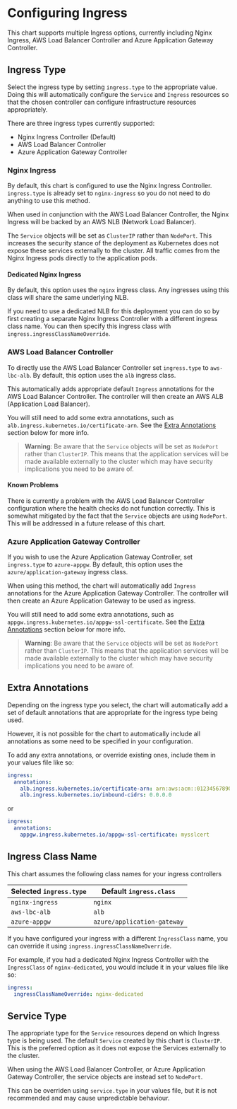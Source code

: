 # Configuring Ingress
This chart supports multiple Ingress options, currently including Nginx Ingress, AWS Load Balancer
Controller and Azure Application Gateway Controller.

## Ingress Type
Select the ingress type by setting `ingress.type` to the appropriate value. Doing this will automatically configure the `Service` and `Ingress` resources so that the chosen controller can configure infrastructure resources appropriately.

There are three ingress types currently supported:

* Nginx Ingress Controller (Default)
* AWS Load Balancer Controller
* Azure Application Gateway Controller

### Nginx Ingress
By default, this chart is configured to use the Nginx Ingress Controller. `ingress.type` is already set to `nginx-ingress` so you do not need to do anything to use this method.

When used in conjunction with the AWS Load Balancer Controller, the Nginx Ingress will be backed by an AWS NLB (Network Load Balancer).

The `Service` objects will be set as `ClusterIP` rather than `NodePort`. This increases the security stance of the deployment as Kubernetes does not expose these services externally to the cluster. All traffic comes from the Nginx Ingress pods directly to the application pods.

#### Dedicated Nginx Ingress
By default, this option uses the `nginx` ingress class. Any ingresses using this class will share the same underlying NLB.

If you need to use a dedicated NLB for this deployment you can do so by first creating a separate Nginx Ingress Controller with a different ingress class name. You can then specify this ingress class with `ingress.ingressClassNameOverride`.

### AWS Load Balancer Controller
To directly use the AWS Load Balancer Controller set `ingress.type` to `aws-lbc-alb`. By default, this option uses the `alb` ingress class.

This automatically adds appropriate default `Ingress` annotations for the AWS Load Balancer Controller. The controller will then create an AWS ALB (Application Load Balancer).

You will still need to add some extra annotations, such as `alb.ingress.kubernetes.io/certificate-arn`. See the [Extra Annotations](#extra-annotations) section below for more info.

>**Warning**: Be aware that the `Service` objects will be set as `NodePort` rather than  `ClusterIP`. This means that the application services will be made available externally to the cluster which may have security implications you need to be aware of.

#### Known Problems
There is currently a problem with the AWS Load Balancer Controller configuration where the health checks do not function correctly. This is somewhat mitigated by the fact that the `Service` objects are using `NodePort`. This will be addressed in a future release of this chart.

### Azure Application Gateway Controller
If you wish to use the Azure Application Gateway Controller, set `ingress.type` to `azure-appgw`. By default, this option uses the `azure/application-gateway` ingress class.

When using this method, the chart will automatically add `Ingress` annotations for the Azure Application Gateway Controller. The controller will then create an Azure Application Gateway to be used as ingress.

You will still need to add some extra annotations, such as `appgw.ingress.kubernetes.io/appgw-ssl-certificate`. See the [Extra Annotations](#extra-annotations) section below for more info.

>**Warning**: Be aware that the `Service` objects will be set as `NodePort` rather than  `ClusterIP`. This means that the application services will be made available externally to the cluster which may have security implications you need to be aware of.

## Extra Annotations
Depending on the ingress type you select, the chart will automatically add a set of default annotations that are appropriate for the ingress type being used.

However, it is not possible for the chart to automatically include all annotations as some need to be specified in your configuration.

To add any extra annotations, or override existing ones, include them in your values file like so:

```yaml
ingress:
  annotations:
    alb.ingress.kubernetes.io/certificate-arn: arn:aws:acm::01234567890:certificate/abcdef
    alb.ingress.kubernetes.io/inbound-cidrs: 0.0.0.0
```

or
```yaml
ingress:
  annotations:
    appgw.ingress.kubernetes.io/appgw-ssl-certificate: mysslcert
```

## Ingress Class Name
This chart assumes the following class names for your ingress controllers

| Selected `ingress.type`  | Default `ingress.class`             |
| --------------- | --------------------------- |
| `nginx-ingress` | `nginx`                     |
| `aws-lbc-alb`   | `alb`                       |
| `azure-appgw`   | `azure/application-gateway` |

If you have configured your ingress with a different `IngressClass` name, you can override it using `ingress.ingressClassNameOverride`.

For example, if you had a dedicated Nginx Ingress Controller with the `IngressClass` of `nginx-dedicated`, you would include it in your values file like so:

```yaml
ingress:
  ingressClassNameOverride: nginx-dedicated
```

## Service Type
The appropriate type for the `Service` resources depend on which Ingress type is being used.
The default `Service` created by this chart is `ClusterIP`. This is the preferred option as it does not expose the Services externally to the cluster.

When using the AWS Load Balancer Controller, or Azure Application Gateway Controller, the service objects are instead set to `NodePort`.

This can be overriden using ```service.type``` in your values file, but it is not recommended and may cause unpredictable behaviour.

<!-- TODO: We may need to enable `target-type: ip` in the AWS Load Balancer Controller. If doing this, we will need to use pod readiness gates - https://kubernetes-sigs.github.io/aws-load-balancer-controller/v2.4/deploy/pod_readiness_gate/ . This will not work until healthchecks are functioning correctly. -->
